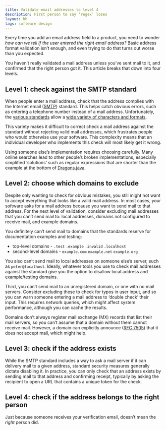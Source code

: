 ```yaml
---
title: Validate email addresses to level 4
description: First person to say ‘regex’ loses
layout: hh
tags: software design
---
```


Every time you add an email address field to a product, you need to wonder _how can we tell if the user entered the right email address?_
Basic address format validation isn’t enough, and even trying to do that turns out worse than you expected.

You haven’t really validated a mail address unless you’ve sent mail to it, and confirmed that the right person got it.
This article breaks that down into four levels.

## Level 1: check against the SMTP standard

When people enter a mail address, check that the address complies with the Internet email ([SMTP](https://en.wikipedia.org/wiki/Simple_Mail_Transfer_Protocol)) standard.
This helps catch obvious errors, such as entering a telephone number instead of a mail address.
Unfortunately, the [various standards](https://en.wikipedia.org/wiki/Email_address#Standards_documents) allow a 
[wide variety of characters and formats](https://en.wikipedia.org/wiki/Email_address#Examples).

This variety makes it difficult to correct check a mail address against the standard without rejecting valid mail addresses, which frustrates people who would otherwise use your software.
This complexity means that an individual developer who implements this check will most likely get it wrong.

Using someone else’s implementation requires choosing carefully.
Many online searches lead to other people’s broken implementations, especially simplified ‘solutions’ such as regular expressions that are shorter than the example at the bottom of
[Dragons.java](https://github.com/bbottema/email-rfc2822-validator/blob/master/src/main/java/org/hazlewood/connor/bottema/emailaddress/Dragons.java).

## Level 2: choose which domains to exclude

Despite only wanting to check for obvious mistakes, you still might not want to accept everything that looks like a valid mail address.
In most cases, your software asks for a mail address because you want to send mail to that address.
For the next level of validation, consider excluding mail addresses that you can’t send mail to: local addresses, domains not configured to receive mail, and example domains.

You definitely can’t send mail to domains that the standards reserve for documentation examples and testing:

* top-level domains - `.test` `.example` `.invalid` `.localhost`
* second-level domains - `example.com` `example.net` `example.org`

You also can’t send mail to local addresses on someone else’s server, such as `peter@localhost`.
Ideally, whatever tools you use to check mail addresses against the standard give you the option to disallow local address and example/testing domains.

Third, you can’t send mail to an unregistered domain, or one with no mail servers.
Consider excluding these to check for typos in user input, and so you can warn someone entering a mail address to ‘double check’ their input.
This requires network queries, which might affect system performance, although you can cache the results.

Domains don’t always register mail exchange (MX) records that list their mail servers, so you can’t assume that a domain without them cannot receive mail.
However, a domain can explicitly announce 
([RFC 7505](https://tools.ietf.org/html/rfc7505)) that it does not accept mail, which might help.

## Level 3: check if the address exists

While the SMTP standard includes a way to ask a mail server if it can delivery mail to a given address, standard security measures generally dictate disabling it.
In practice, you can only check that an address exists by sending mail to that address and confirming receipt, typically by asking the recipient to open a URL that contains a unique token for the check.

## Level 4: check if the address belongs to the right person

Just because someone receives your verification email, doesn’t mean the _right_ person did.

